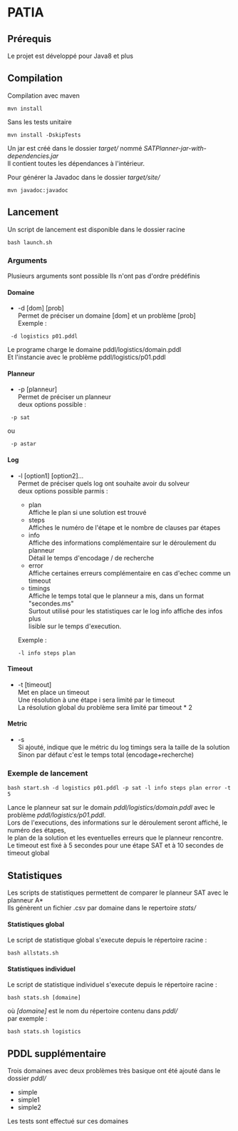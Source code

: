 # PATIA
## Prérequis
Le projet est développé pour Java8 et plus
## Compilation
Compilation avec maven
```
mvn install
```
Sans les tests unitaire
```
mvn install -DskipTests
```

Un jar est créé dans le dossier *target/* nommé *SATPlanner-jar-with-dependencies.jar*\
Il contient toutes les dépendances à l'intérieur.

Pour générer la Javadoc dans le dossier *target/site/*
```
mvn javadoc:javadoc
```

## Lancement
Un script de lancement est disponible dans le dossier racine
```
bash launch.sh
```
### Arguments

Plusieurs arguments sont possible
Ils n'ont pas d'ordre prédéfinis

#### Domaine
* -d [dom] [prob]\
Permet de préciser un domaine [dom] et un problème [prob]\
Exemple :
```
 -d logistics p01.pddl
```
Le programe charge le domaine pddl/logistics/domain.pddl\
Et l'instancie avec le problème pddl/logistics/p01.pddl

#### Planneur
* -p [planneur]\
  Permet de préciser un planneur\
  deux options possible :
```
 -p sat
```
ou
```
 -p astar
```

#### Log
* -l [option1] [option2]...\
Permet de préciser quels log ont souhaite avoir du solveur\
deux options possible parmis :

  * plan\
  Affiche le plan si une solution est trouvé
  * steps\
  Affiches le numéro de l'étape et le nombre de clauses par étapes
  * info\
  Affiche des informations complémentaire sur le déroulement du planneur\
  Détail le temps d'encodage / de recherche
  * error\
  Affiche certaines erreurs complémentaire en cas d'echec comme un timeout
  * timings\
  Affiche le temps total que le planneur a mis, dans un format "secondes.ms"\
  Surtout utilisé pour les statistiques car le log info affiche des infos plus\
  lisible sur le temps d'execution.
  
  Exemple :
  
  ```
  -l info steps plan
  ```
  
#### Timeout
* -t [timeout]\
Met en place un timeout\
Une résolution à une étape i sera limité par le timeout\
La résolution global du problème sera limité par timeout * 2

#### Metric
* -s\
Si ajouté, indique que le métric du log timings sera la taille de la solution\
Sinon par défaut c'est le temps total (encodage+recherche)

### Exemple de lancement
```
bash start.sh -d logistics p01.pddl -p sat -l info steps plan error -t 5
```
Lance le planneur sat sur le domain *pddl/logistics/domain.pddl* avec le problème *pddl/logistics/p01.pddl*.\
Lors de l'executions, des informations sur le déroulement seront affiché, le numéro des étapes,\
le plan de la solution et les eventuelles erreurs que le planneur rencontre.\
Le timeout est fixé à 5 secondes pour une étape SAT et à 10 secondes de timeout global

## Statistiques
Les scripts de statistiques permettent de comparer le planneur SAT avec le planneur A\*\
Ils génèrent un fichier .csv par domaine dans le repertoire  *stats/*
#### Statistiques global
Le script de statistique global s'execute depuis le répertoire racine :

```
bash allstats.sh
```
#### Statistiques individuel
Le script de statistique individuel s'execute depuis le répertoire racine :

```
bash stats.sh [domaine]
```

où *[domaine]* est le nom du répertoire contenu dans *pddl/* \
par exemple :

```
bash stats.sh logistics
```

## PDDL supplémentaire
Trois domaines avec deux problèmes très basique ont été ajouté dans le dossier *pddl/*
* simple
* simple1
* simple2

Les tests sont effectué sur ces domaines
